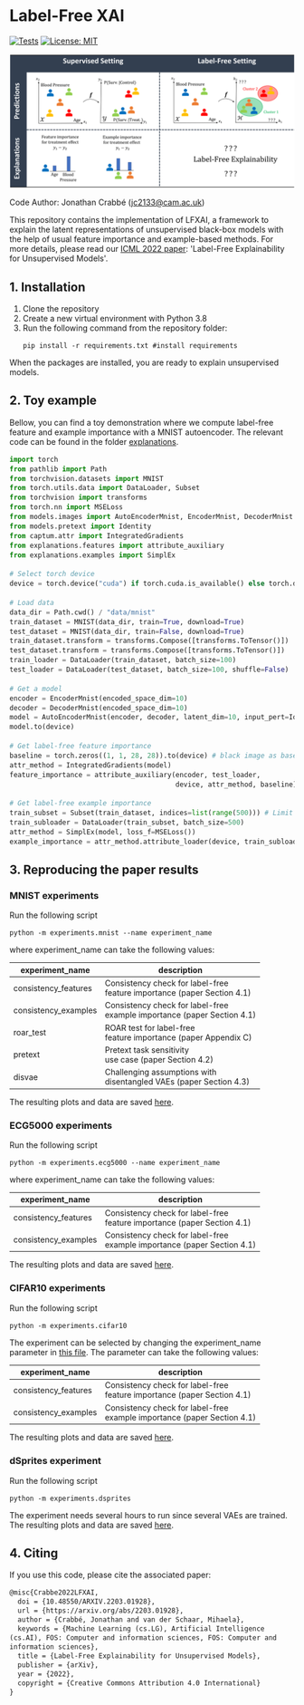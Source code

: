 # Label-Free XAI
[![Tests](https://github.com/vanderschaarlab/Label-Free-XAI/actions/workflows/test.yml/badge.svg)](https://github.com/vanderschaarlab/Label-Free-XAI/actions/workflows/test.yml)
[![License: MIT](https://img.shields.io/badge/License-MIT-blue.svg)](https://opensource.org/licenses/MIT)

![image](illustration.png "Label-Free Explainability")

Code Author: Jonathan Crabbé ([jc2133@cam.ac.uk](mailto:jc2133@cam.ac.uk))

This repository contains the implementation of LFXAI, a framework to explain the latent
representations of unsupervised black-box models with the help of usual feature importance and example-based methods.
For more details, please read our [ICML 2022 paper](https://arxiv.org/abs/2203.01928): 'Label-Free Explainability for Unsupervised Models'.

## 1. Installation
1. Clone the repository
2. Create a new virtual environment with Python 3.8
3. Run the following command from the repository folder:
    ```shell
    pip install -r requirements.txt #install requirements
    ```
When the packages are installed, you are ready to explain unsupervised models.

## 2. Toy example

Bellow, you can find a toy demonstration where we compute label-free feature and example importance
with a MNIST autoencoder. The relevant code can be found in the folder
[explanations](explanations).

```python
import torch
from pathlib import Path
from torchvision.datasets import MNIST
from torch.utils.data import DataLoader, Subset
from torchvision import transforms
from torch.nn import MSELoss
from models.images import AutoEncoderMnist, EncoderMnist, DecoderMnist
from models.pretext import Identity
from captum.attr import IntegratedGradients
from explanations.features import attribute_auxiliary
from explanations.examples import SimplEx

# Select torch device
device = torch.device("cuda") if torch.cuda.is_available() else torch.device("cpu")

# Load data
data_dir = Path.cwd() / "data/mnist"
train_dataset = MNIST(data_dir, train=True, download=True)
test_dataset = MNIST(data_dir, train=False, download=True)
train_dataset.transform = transforms.Compose([transforms.ToTensor()])
test_dataset.transform = transforms.Compose([transforms.ToTensor()])
train_loader = DataLoader(train_dataset, batch_size=100)
test_loader = DataLoader(test_dataset, batch_size=100, shuffle=False)

# Get a model
encoder = EncoderMnist(encoded_space_dim=10)
decoder = DecoderMnist(encoded_space_dim=10)
model = AutoEncoderMnist(encoder, decoder, latent_dim=10, input_pert=Identity())
model.to(device)

# Get label-free feature importance
baseline = torch.zeros((1, 1, 28, 28)).to(device) # black image as baseline
attr_method = IntegratedGradients(model)
feature_importance = attribute_auxiliary(encoder, test_loader,
                                         device, attr_method, baseline)

# Get label-free example importance
train_subset = Subset(train_dataset, indices=list(range(500))) # Limit the number of training examples
train_subloader = DataLoader(train_subset, batch_size=500)
attr_method = SimplEx(model, loss_f=MSELoss())
example_importance = attr_method.attribute_loader(device, train_subloader, test_loader)
```



## 3. Reproducing the paper results

### MNIST experiments
Run the following script
```shell
python -m experiments.mnist --name experiment_name
```
where experiment_name can take the following values:

| experiment_name      | description                                                                  |
|----------------------|------------------------------------------------------------------------------|
| consistency_features | Consistency check for label-free<br/> feature importance (paper Section 4.1) |
| consistency_examples | Consistency check for label-free<br/> example importance (paper Section 4.1) |
| roar_test            | ROAR test for label-free<br/> feature importance (paper Appendix C)          |
| pretext              | Pretext task sensitivity<br/> use case (paper Section 4.2)                   |
| disvae               | Challenging assumptions with <br/> disentangled VAEs (paper Section 4.3)     |


The resulting plots and data are saved [here](results/mnist).

### ECG5000 experiments
Run the following script
```shell
python -m experiments.ecg5000 --name experiment_name
```
where experiment_name can take the following values:

| experiment_name      | description                                                                  |
|----------------------|------------------------------------------------------------------------------|
| consistency_features | Consistency check for label-free<br/> feature importance (paper Section 4.1) |
| consistency_examples | Consistency check for label-free<br/> example importance (paper Section 4.1) |



The resulting plots and data are saved [here](results/ecg5000).

### CIFAR10 experiments
Run the following script
```shell
python -m experiments.cifar10
```
The experiment can be selected by changing the experiment_name
parameter in [this file](simclr_config.yaml).
The parameter can take the following values:

| experiment_name      | description                                                                  |
|----------------------|------------------------------------------------------------------------------|
| consistency_features | Consistency check for label-free<br/> feature importance (paper Section 4.1) |
| consistency_examples | Consistency check for label-free<br/> example importance (paper Section 4.1) |



The resulting plots and data are saved [here](results/cifar10).
### dSprites experiment
Run the following script
```shell
python -m experiments.dsprites
```
The experiment needs several hours to run since several VAEs are trained.
The resulting plots and data are saved [here](results/dsprites).
## 4. Citing

If you use this code, please cite the associated paper:

```
@misc{Crabbe2022LFXAI,
  doi = {10.48550/ARXIV.2203.01928},
  url = {https://arxiv.org/abs/2203.01928},
  author = {Crabbé, Jonathan and van der Schaar, Mihaela},
  keywords = {Machine Learning (cs.LG), Artificial Intelligence (cs.AI), FOS: Computer and information sciences, FOS: Computer and information sciences},
  title = {Label-Free Explainability for Unsupervised Models},
  publisher = {arXiv},
  year = {2022},
  copyright = {Creative Commons Attribution 4.0 International}
}
```
